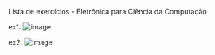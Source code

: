 Lista de exercícios - Eletrônica para Ciência da Computação

ex1:
![image](https://github.com/deboralawall/ECC/assets/86936640/f8c0f5c1-d029-4499-b5b9-d704a1e1b5ca)

ex2: ![image](https://github.com/deboralawall/ECC/assets/86936640/493c3862-6560-40b8-bfae-ddacde5cee0f)



